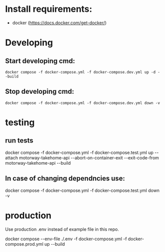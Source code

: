 # Install requirements:
 - docker (https://docs.docker.com/get-docker/)

# Developing

## Start developing cmd:
`docker compose -f docker-compose.yml -f docker-compose.dev.yml up -d --build`

## Stop developing cmd:
`docker compose -f docker-compose.yml -f docker-compose.dev.yml down -v`

# testing

## run tests
docker compose -f docker-compose.yml -f docker-compose.test.yml up --attach motorway-takehome-api --abort-on-container-exit --exit-code-from motorway-takehome-api --build


## In case of changing dependncies use:
docker compose -f docker-compose.yml -f docker-compose.test.yml down -v

# production

Use production .env instead of example file in this repo.

docker compose --env-file ./.env -f docker-compose.yml -f docker-compose.prod.yml up  --build
